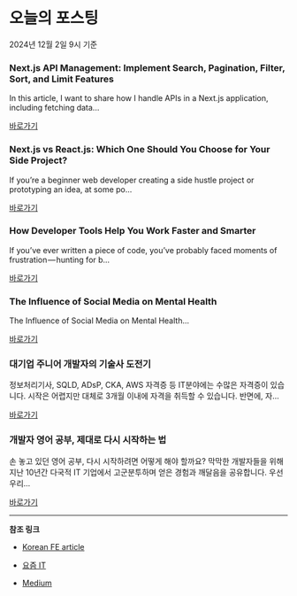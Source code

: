 # 오늘의 포스팅 
2024년 12월 2일 9시 기준 

### Next.js API Management: Implement Search, Pagination, Filter, Sort, and Limit Features 

 In this article, I want to share how I handle APIs in a Next.js application, including fetching data... 

 [바로가기](https://medium.com/m/signin?actionUrl=https%3A%2F%2Fmedium.com%2F_%2Fbookmark%2Fp%2F61e001293141&operation=register&redirect=https%3A%2F%2Fmedium.com%2F%40rifkyalfarez%2Fnext-js-api-management-implement-search-pagination-filter-sort-and-limit-features-61e001293141&source=---recommended_stories---reactjs---0-84----------------bookmark_preview----a19bfeea_0146_4d78_8775_a617f322bff7-------) 

### Next.js vs React.js: Which One Should You Choose for Your Side Project? 

 If you’re a beginner web developer creating a side hustle project or prototyping an idea, at some po... 

 [바로가기](https://medium.com/m/signin?actionUrl=https%3A%2F%2Fmedium.com%2F_%2Fbookmark%2Fp%2F4fe22ddc0320&operation=register&redirect=https%3A%2F%2Fmedium.com%2F%40evicky2002%2Fnext-js-vs-react-js-which-one-should-you-choose-for-your-side-project-4fe22ddc0320&source=---recommended_stories---nextjs---0-84----------------bookmark_preview----917c51f8_6be3_4fef_84b0_03d077bf4f4f-------) 

### How Developer Tools Help You Work Faster and Smarter 

 If you’ve ever written a piece of code, you’ve probably faced moments of frustration — hunting for b... 

 [바로가기](https://medium.com/m/signin?actionUrl=https%3A%2F%2Fmedium.com%2F_%2Fbookmark%2Fp%2F9af272c1e465&operation=register&redirect=https%3A%2F%2Fmedium.com%2F%40Saidat-Taiwo%2Fhow-developer-tools-help-you-work-faster-and-smarter-9af272c1e465&source=---recommended_stories---front_end_development---0-84----------------bookmark_preview----d8cbec28_b7d0_4208_9848_33f8d35b603d-------) 

### **The Influence of Social Media on Mental Health** 

 The Influence of Social Media on Mental Health... 

 [바로가기](https://medium.com/m/signin?actionUrl=https%3A%2F%2Fmedium.com%2F_%2Fbookmark%2Fp%2F3c449cb07ba1&operation=register&redirect=https%3A%2F%2Fmedium.com%2F%40muhammadanas_38611%2Fthe-influence-of-social-media-on-mental-health-3c449cb07ba1&source=---recommended_stories---react---0-84----------------bookmark_preview----feb5d368_2acf_40e5_a47b_1602b6a2d5d7-------) 

### 대기업 주니어 개발자의 기술사 도전기 

 정보처리기사, SQLD, ADsP, CKA, AWS 자격증 등 IT분야에는 수많은 자격증이 있습니다. 시작은 어렵지만 대체로 3개월 이내에 자격을 취득할 수 있습니다. 반면에, 자... 

 [바로가기](https://yozm.wishket.com/magazine/detail/2870/) 

### 개발자 영어 공부, 제대로 다시 시작하는 법 

 손 놓고 있던 영어 공부, 다시 시작하려면 어떻게 해야 할까요? 막막한 개발자들을 위해 지난 10년간 다국적 IT 기업에서 고군분투하며 얻은 경험과 깨달음을 공유합니다. 우선 우리... 

 [바로가기](https://yozm.wishket.com/magazine/detail/2869/) 

---

**참조 링크**

- [Korean FE article](https://kofearticle.substack.com) 

- [요즘 IT](https://yozm.wishket.com/magazine) 

- [Medium](https://medium.com) 

